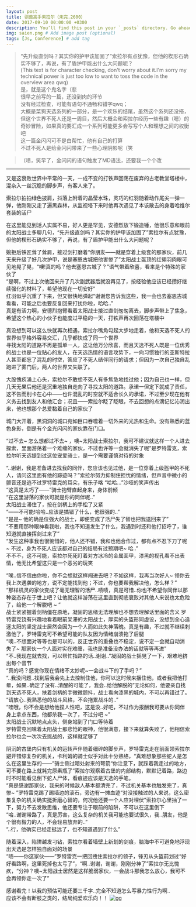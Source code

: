 ```yaml
---
layout: post
title: 驯兽高手索拉尔（未完.2600）
date: 2017-09-10 00:00:00 +0300
description: You’ll find this post in your `_posts` directory. Go ahead and edit it and re-build the site to see your changes. # Add post description (optional)
img: saien.png # Add image post (optional)
tags: [Js, Conference] # add tag
---
```


>“先升级直剑吗？其实你的护甲该加固了”索拉尔有点犹豫，但他的楔形石确实不够了，再说，有了盾护甲能出什么大问题呢？  
>(This text is for character checking, don't worry about it.I'm sorry my technical power is just too low to want to toss the code in the overview area qwq)  
是，就是这个鬼名字（悲  
>很早之前写的一篇，还没到肉的环节   
没有经过检查，可能有语句不通畅和错字qwq；  
大概是菜狗天选系列的一部分，是一个欢乐的结尾，虽然这个系列还没搭，但这个世界不死人还是一周目，然后大概会和索拉尔经历一些有趣（嗯）的奇妙冒险，如果真的要汇成一个系列可能更多会写写个人和理想之间的权衡吧    
这一篇金闪闪可不是白帮忙，他有自己的打算  
不过不死人是给金闪闪带来了一些心理阴影呢（笑


>（啧，笑早了，金闪闪的语句触发了MD语法，还要我一个个改



-----------------------------------------------------------------------
又是这衰败世界中平常的一天，一成不变的打铁声回荡在废弃的古老教堂塔楼中，混杂入一丝沉稳的脚步声，有客人来了。

索拉尔拍拍绿色披肩，抖落上附着的晶莹水珠，灵巧的红羽随着动作尾尖一弹一弹，他刚刚又走了遍黑森林，从监视塔下来时他再次遇见了本该散去的身着哈维尔套装的活尸

在这里能见到活人实属不易，好人更是罕见，安德烈放下锻造锤，他很乐意和眼前的太阳战士多聊几句，“先升级直剑吗？其实你的护甲该加固了”索拉尔有点犹豫，但他的楔形石确实不够了，再说，有了盾护甲能出什么大问题呢？

婉拒后铁匠耸了耸肩，接过剑打磨着“你朋友——就是穿着上级套的那家伙，前几天来升级了好几次护甲，说是塞恩古城把他害惨了”太阳战士盔顶的红翎羽肉眼可见地晃了晃，“噢!真的吗？他去塞恩古城了？”语气带着欣喜，看来是个特殊的家伙了  
“是啊，不过上次他回来升了几次副武器后就没再见了，按经验他应该已经攒好继续强化的材料了，希望他现在一切安好”  
红羽似乎沉重了下来，但又很快地弹起“谢谢您告诉我这些，我一会也去塞恩古城看看，可能之后也要反复回来打扰你啦，哈哈..”  
真是有活力啊，安德烈抱臂看着太阳战士接过直剑匆匆离去，脚步声带上了焦急，希望这个热心的小伙子也能度过平稳的一天，打铁声再次回荡在塔楼中

真没想到可以这么快就再次相遇，索拉尔嘴角勾起大步地走着，他和天选不死人的世界似乎格外容易交汇，几乎都快成了同一个世界  
寻找太阳的道路不再是孤单一人，这让他万分欣喜，而且天选不死人既是一位优秀的战士也是一位贴心的友人，在天选热情的语言攻势下，一向习惯独行的亚斯特拉人甚至都忘了混乱的时空，答应了不死人结伴同行的请求；但因为一次自己独自乱跑进了雾门后，两人的世界又失联了。

大股愧疚涌上心头，索拉尔不敢想不死人有多焦急地找过他；因为自己也一样，但几天无果后他还是沉重地独自走向了寻找太阳的道路。承诺一但定下就成了责任，这不告而别卡在心中——也许混乱的时空就不适合长久的承诺，不过至少现在他有义务去找到友人和他汇合；况且——索拉尔眨了眨眼，不去回想的点滴记忆沁润出来，他也想那个总爱黏着自己的家伙了

城门大开着，黑洞洞的城口宛如巨口吞噬着一切外来的光热和生命。没有熟悉的蓝色身影，倒是有个金光闪闪的家伙靠在门口。

“过不去~ 怎么想都过不去~ ，噢~太阳战士索拉尔，我可不建议就这样一个人进去探索，里面游荡着一个难缠的家伙，不过也许等一会就消失了呢”是罗特雷克，索拉尔听天选提到过这位宠爱骑士，是一个需要谨慎对待的对象

“..谢谢，我是准备进去找我的同伴，您应该也见过他，是一位穿着上级盔甲的不死人，请问这里面有他的踪迹吗？”索拉尔努力抑制住担忧的情绪，但声音中微小的颤音还是逃不过罗特雷克的耳朵，有乐子咯
“哈哈...”沙哑的笑声传出  
“这真是太巧了——”骑士抱臂直起身来，身体前倾  
“在这里游荡的家伙可就是你的同伴呢..”  
太阳战士滞住了，按在剑柄上的手松了又紧  
“——不可能!哈哈..应该是搞错了什么，他很强的..”  
“是是~ 他的确是位强大的战士，即便变成了活尸失了智也把我送回来了”  
“不要用那种眼神看我啦，我也不知道发生了什么，我遇到时还和他打招呼了，谁知道就直接挥剑过来了”  
“发生这种事我也很惋惜的，他人还不错，我和也他合作过，都有点不忍下刀了呢~ 不过，身为不死人应该都对自己的结局有过预期吧~ 哈..”  
不不不，这不可能，索拉尔死死盯着对方冰冷的金属面甲，漆黑的视孔看不出表情，他无比希望这只是一个恶劣的玩笑  

“唉..信不信由你啦，你不会想就这样闯进去吧？不如这样，我再当次好人~ 领你去我上次遇袭的地方，说不定能找到他；不过，你也要帮我解决他，怎么样？”  
“那样机灵的家伙变成了毫无理智的活尸..啧啧，真是可惜..你也不希望你同伴以那种姿态存在于世上吧？让他就这样游荡在这里直到彻底衰败对其他人来说也太危险了，给他一个解脱吧 ~ ”  
战士紧紧握着剑柄僵在原地，凝固的思绪无法理解也不想去理解话里面的含义
罗特雷克饶有兴趣地看着眼前呆滞的太阳战士，厚实的头盔形同虚设，没想到全心追逐太阳的坚定战士居然会因为一个人而如此失神落魄。真是有趣，不过就不继续刺激他了，罗特雷克可不希望可能的队友因为情绪崩溃拖了后腿  
“噢..不想面对等等也是可以的，反正世界的重叠也不稳定，说不定一会就自动消失了~ 那家伙一个人面对实在难缠，我也是准备没办法的话就等等再进”  
“不..我现在就去找，可以帮忙指路的话..谢谢..”凝固的战士摇晃了一下，艰难地挤出每个音节  
“真的吗？感觉你现在情绪不太妙呢~一会战斗下的了手吗？”  
“..我没问题..找到后我会先上去控制住他，你可以这时候来捆住他，或者我把他打晕，如果..确定了没有..清醒的可能了，我会..给他解脱的”无论如何，他要亲自找到天选不死人，扶着剑柄的手微微颤抖，战士看向漆黑的城内，不可以再错过了。  
“请放心..我熟悉他的战斗风格，不会拖累战斗的..”  
“哇哦，你不会是想给他捏人性吧，这是没..好吧，不过作为报酬我可要从你同伴身上拿点东西，他都杀我一次了，不过分吧 ~”  
太阳战士沉默地点点头，侧身站到了门口等待着  
罗特雷克回味着太阳战士那悲怆的眼神，他很满意，接下来就算失败了，他相信索拉尔也会一次次去挑战的，这样就足够了

阴沉的古堡内只有机关的运转声伴随着细碎的脚步声，罗特雷克走在前面领索拉尔避开错综复杂的机关，卡利姆的骑士似乎对此十分熟络，“真难想象那些蛇人是怎么在这里生存的——”骑士侧过暗处射来的弩箭“你注意下，就踩着我走过的地方，可不要在路上就耗完原素瓶了”索拉尔观察着古堡的内部结构，默默记着路，路边时不时能看见倒下蛇人尸体，看痕迹应该是天选的手笔。  
“真是感谢那家伙，我来的时候敌人基本都清完了，不过机关基本也触发完了，真惨~ ”罗特雷克踢了踢墙边的滚石，旁边有一摊血迹“对没接触过的人来说，这么密集复杂的机关确实挺折磨心智的，何况他还要一个人应对埋伏”索拉尔心里抽了一下，努力不去发散思维，他还要专注于眼前的陷阱，不可以在这里倒下  
“哈..谢谢带路了，真是厉害，这么复杂的机关我可能也要试很久，我..朋友，他是个很有毅力的人，不会轻易放弃的..”  
“..行，他确实已经走挺远了，也不知道遇到了什么”

随着深入，陷阱越发刁钻，索拉尔看着墙壁上新划的剑痕，脑海中不可避免地浮现出天选是怎样独自面对的场景  
“啧——你这家伙——”罗特雷克一把回拽住索拉尔的领子，锋刃从头盔前划过“好好看路啊，这里死掉也太亏了”，“啊..谢谢，谢谢，刚刚分神了”索拉尔无比愧疚，“分神？噢~太阳战士居然是这样脆弱家伙，一会战斗那我怎么放心，我可不会再领你走一次了”


感谢看完！以我的预估可能还要三千字..完全不知道怎么写暴力性行为啊..    
应该不会有断肢之类的，结局纯爱欢乐向！！
![gg]({{site.baseurl}}/assets/img/row/474D54864F663D105B5915AD171C3C54.jpg)
